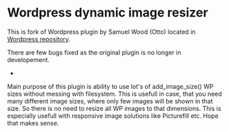 Wordpress dynamic image resizer
==
This is fork of Wordpress plugin by Samuel Wood (Otto) located in [Wordpress repository](http://wordpress.org/plugins/dynamic-image-resizer/).

There are few bugs fixed as the original plugin is no longer in developement.

-

Main purpose of this plugin is ability to use lot's of add_image_size() WP sizes without messing with filesystem. This is usefull in case, that you need many different image sizes, where only few images will be shown in that size. So there is no need to resize all WP images to that dimensions. This is especially usefull with responsive image solutions like Picturefill etc. Hope that makes sense.
